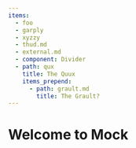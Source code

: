 ```yaml
---
items:
  - foo
  - garply
  - xyzzy
  - thud.md
  - external.md
  - component: Divider
  - path: qux
    title: The Quux
    items_prepend:
      - path: grault.md
        title: The Grault?
---
```

# Welcome to Mock
